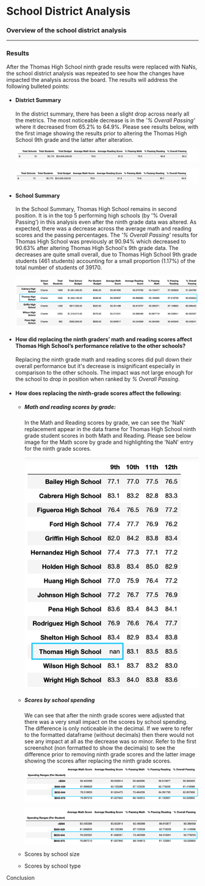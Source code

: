 # School District Analysis

### Overview of the school district analysis


----

### Results

After the Thomas High School ninth grade results were replaced with NaNs, the school district analysis was repeated to see how the changes have impacted the analysis across the board. The results will address the following bulleted points:

* #### District Summary
  In the district summary, there has been a slight drop across nearly all the metrics. The most noticeable decrease is in the *'% Overall Passing'* where it decreased from 65.2% to 64.9%. Please see results below, with the first image showing the results prior to altering the Thomas High School 9th grade and the latter after alteration.
  
  
  ![district summary before clean](https://github.com/YanLuong/School_District_Analysis/blob/main/Resources/District%20Summary%20df%20before%20cleaning.png)
  

  ![district summary after THS clean](https://github.com/YanLuong/School_District_Analysis/blob/main/Resources/District%20Summary%20Clean.png)

* #### School Summary
  In the School Summary, Thomas High School remains in second position. It is in the top 5 performing high schools (by '% Overall Passing') in this analysis even after the ninth grade data was altered. As expected, there was a decrease across the average math and reading scores and the passing percentages. The *'% Overall Passing'* results for Thomas High School was previously at 90.94% which decreased to 90.63% after altering Thomas High School's 9th grade data. The decreases are quite small overall, due to Thomas High School 9th grade students (461 students) accounting for a small proportion (1.17%) of the total number of students of 39170. 
  
  ![school summary after THS clean](https://github.com/YanLuong/School_District_Analysis/blob/main/Resources/School%20Summary%20Cleaned%20top5.png)
  

* #### How did replacing the ninth graders’ math and reading scores affect Thomas High School’s performance relative to the other schools?
  Replacing the ninth grade math and reading scores did pull down their overall performance but it's decrease is insignificant especially in comparison to the other schools. The impact was not large enough for the school to drop in position when ranked by *% Overall Passing*.


* #### How does replacing the ninth-grade scores affect the following:
    - ##### Math and reading scores by grade:
        In the Math and Reading scores by grade, we can see the 'NaN' replacement appear in the data frame for Thomas High School ninth grade student scores in both Math and Reading. Please see below image for the Math score by grade and highlighting the 'NaN' entry for the ninth grade scores.
        
        
        
        
        ![Math score by grade](https://github.com/YanLuong/School_District_Analysis/blob/main/Resources/Maths_by_grade.png)
        
        
        
    - ##### Scores by school spending
         We can see that after the ninth grade scores were adjusted that there was a very small impact on the scores by school spending. The difference is only noticeable in the decimal. If we were to refer to the formatted dataframe (without decimals) then there would not see any impact at all as the decrease was so minor. Refer to the first screenshot (non formatted to show the decimals) to see the difference prior to removing ninth grade scores and the latter image showing the scores after replacing the ninth grade scores.
         ![Scores by spending](https://github.com/YanLuong/School_District_Analysis/blob/main/Resources/Score_by_spending_with_THSninthgrade.png)
         
         ![Scores by spending cleaned](https://github.com/YanLuong/School_District_Analysis/blob/main/Resources/Score_by_spending_clean.png)
         
         
         
         
         
    - Scores by school size
    - Scores by school type

Conclusion




